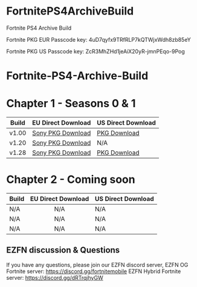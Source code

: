 # FortnitePS4ArchiveBuild
Fortnite PS4 Archive Build

Fortnite PKG EUR Passcode key: 4uD7qyfx9TRfRLP7kQTWjxWdh8zb85eY

Fortnite PKG US Passcode key: ZcR3MhZHd1jeAiX20yR-jmnPEqo-9Pog





# Fortnite-PS4-Archive-Build


# Chapter 1 - Seasons 0 & 1
|     Build     |   EU Direct Download   |  US Direct Download |
| ------------- |:-------------:| ------------- |
|     v1.00      |[Sony PKG Download](http://gs2.ww.prod.dl.playstation.net/gs2/appkgo/prod/CUSA07669_00/4/f_4b1a8499cb22f54b30d37abc565d33759c3b5b31bb147daa8bc2b9645ca0b870/f/EP1464-CUSA07669_00-FORTNITETESTING1_0.pkg)| [PKG Download](http://gs2.ww.prod.dl.playstation.net/gs2/appkgo/prod/CUSA07022_00/6/f_e869c0fea47d295523fa70e49d0358ed5b5bf01d60b7413c90d2619ba47a9d6a/f/UP1477-CUSA07022_00-FORTNITETESTING1_0.pkg) |
|     v1.20      |[Sony PKG Download](http://ic.adf4d900.0a3427.gs2.sonycoment.loris-e.llnwd.net/gs2/ppkgo/prod/CUSA07022_00/27/f_d217034fba16cd91100a06afd654a7a430e68bc75144a03544cd763258f35969/f/UP1477-CUSA07022_00-FORTNITETESTING1-A0120-V0100_0.pkg)| N/A |
|     v1.28      |[Sony PKG Download](http://gs2.ww.prod.dl.playstation.net/gs2/ppkgo/prod/CUSA07669_00/34/f_ef42e7d8ef90ae97f00052f5fad9d10027aa0b699b282c4e60f1641b07194549/f/EP1464-CUSA07669_00-FORTNITETESTING1-A0128-V0100_0.pkg)| [PKG Download](http://gs2.ww.prod.dl.playstation.net/gs2/ppkgo/prod/CUSA07022_00/35/f_e55a708ffb0bc42659533260f4f7df45cb4540b0d8eeda13323b16d03b34871b/f/UP1477-CUSA07022_00-FORTNITETESTING1-A0128-V0100_0.pkg) |

# Chapter 2 - Coming soon
|     Build     |   EU Direct Download   |  US Direct Download |
| ------------- |:-------------:| ------------- |
|     N/A     |       N/A    |       N/A |
|     N/A     |       N/A    |       N/A |
|     N/A     |       N/A    |       N/A |

## EZFN discussion & Questions
If you have any questions, please join our EZFN discord server,
EZFN OG Fortnite server: https://discord.gg/fortnitemobile
EZFN Hybrid Fortnite server: https://discord.gg/dRTrqjhyGW

